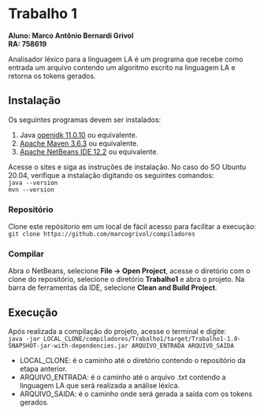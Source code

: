 # Trabalho 1
**Aluno: Marco Antônio Bernardi Grivol**\
**RA: 758619**

Analisador léxico para a linguagem LA é um programa que recebe como entrada um arquivo contendo um algoritmo escrito na linguagem LA e retorna os tokens gerados.

## Instalação
Os seguintes programas devem ser instalados:
1. Java [openjdk 11.0.10](https://openjdk.java.net/) ou equivalente.
2. [Apache Maven 3.6.3](https://maven.apache.org/) ou equivalente.
3. [Apache NetBeans IDE 12.2](https://netbeans.apache.org/) ou equivalente.

Acesse o sites e siga as instruções de instalação. No caso do SO Ubuntu 20.04, verifique a instalação digitando os seguintes comandos:\
``
java --version
``\
``
mvn --version
``
### Repositório
Clone este repósitorio em um local de fácil acesso para facilitar a execução: ``git clone https://github.com/marcogrivol/compiladores``

### Compilar
Abra o NetBeans, selecione **File → Open Project**, acesse o diretório com o clone do repositório, selecione o diretório **Trabalho1** e abra o projeto.
Na barra de ferramentas da IDE, selecione **Clean and Build Project**.

## Execução
Após realizada a compilação do projeto, acesse o terminal e digite: \
``java -jar LOCAL_CLONE/compiladores/Trabalho1/target/Trabalho1-1.0-SNAPSHOT-jar-with-dependencies.jar ARQUIVO_ENTRADA ARQUIVO_SAIDA``
* LOCAL_CLONE: é o caminho até o diretório contendo o repositório da etapa anterior.
* ARQUIVO_ENTRADA: é o caminho até o arquivo .txt contendo a linguagem LA que será realizada a análise léxica.
* ARQUIVO_SAIDA: é o caminho onde será gerada a saída com os tokens gerados.
